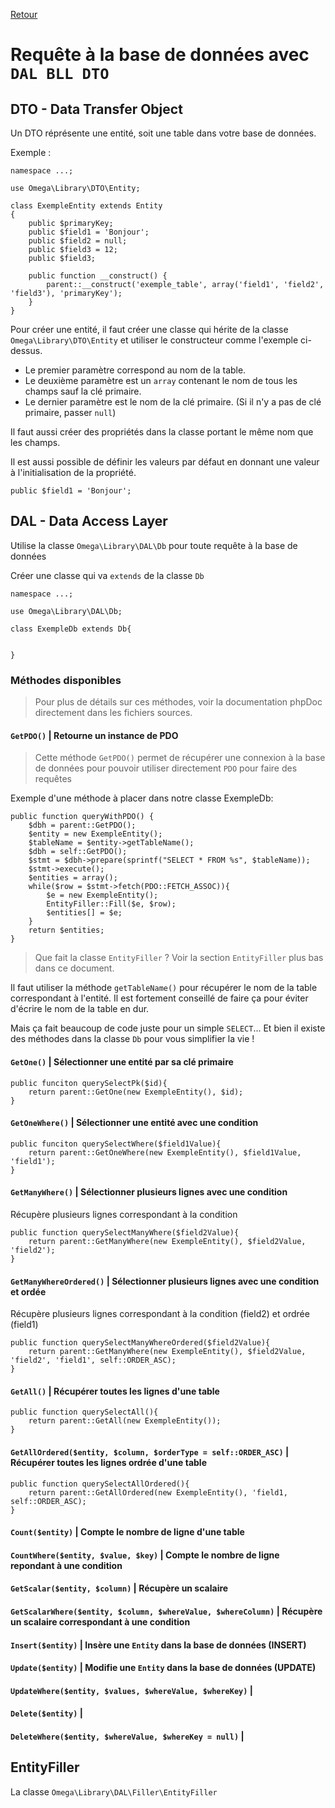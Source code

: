 [Retour](../classes.md)


# Requête à la base de données avec `DAL BLL DTO`

## DTO - Data Transfer Object

Un DTO réprésente une entité, soit une table dans votre base de données.

Exemple : 
```
namespace ...;

use Omega\Library\DTO\Entity;

class ExempleEntity extends Entity
{
    public $primaryKey;
    public $field1 = 'Bonjour';
    public $field2 = null;
    public $field3 = 12;
    public $field3;

    public function __construct() {
        parent::__construct('exemple_table', array('field1', 'field2', 'field3'), 'primaryKey');
    }
}
```

Pour créer une entité, il faut créer une classe qui hérite de la classe `Omega\Library\DTO\Entity` et utiliser le constructeur comme l'exemple ci-dessus.

- Le premier paramètre correspond au nom de la table.
- Le deuxième paramètre est un `array` contenant le nom de tous les champs sauf la clé primaire.
- Le dernier paramètre est le nom de la clé primaire. (Si il n'y a pas de clé primaire, passer `null`)

Il faut aussi créer des propriétés dans la classe portant le même nom que les champs.

Il est aussi possible de définir les valeurs par défaut en donnant une valeur à l'initialisation de la propriété.
```
public $field1 = 'Bonjour';
```


## DAL - Data Access Layer

Utilise la classe `Omega\Library\DAL\Db` pour toute requête à la base de données

Créer une classe qui va `extends` de la classe `Db`

```
namespace ...;

use Omega\Library\DAL\Db;

class ExempleDb extends Db{
    
    
}
```


### Méthodes disponibles

> Pour plus de détails sur ces méthodes, voir la documentation phpDoc directement dans les fichiers sources.

#### `GetPDO()` | Retourne un instance de PDO
> Cette méthode `GetPDO()` permet de récupérer une connexion à la base de données pour pouvoir utiliser directement `PDO` pour faire des requêtes


Exemple d'une méthode à placer dans notre classe ExempleDb:

```
public function queryWithPDO() {
    $dbh = parent::GetPDO();
    $entity = new ExempleEntity();
    $tableName = $entity->getTableName();
    $dbh = self::GetPDO();
    $stmt = $dbh->prepare(sprintf("SELECT * FROM %s", $tableName));
    $stmt->execute();
    $entities = array();
    while($row = $stmt->fetch(PDO::FETCH_ASSOC)){
        $e = new ExempleEntity();
        EntityFiller::Fill($e, $row);
        $entities[] = $e;
    }
    return $entities;
}
```

> Que fait la classe `EntityFiller` ? Voir la section `EntityFiller` plus bas dans ce document.

Il faut utiliser la méthode `getTableName()` pour récupérer le nom de la table correspondant à l'entité. Il est fortement conseillé de faire ça pour éviter d'écrire le nom de la table en dur.

Mais ça fait beaucoup de code juste pour un simple `SELECT`... Et bien il existe des méthodes dans la classe `Db` pour vous simplifier la vie !

####  `GetOne()` | Sélectionner une entité par sa clé primaire

```
public funciton querySelectPk($id){
    return parent::GetOne(new ExempleEntity(), $id);
}
```

####  `GetOneWhere()` | Sélectionner une entité avec une condition

```
public funciton querySelectWhere($field1Value){
    return parent::GetOneWhere(new ExempleEntity(), $field1Value, 'field1');
}
```

####  `GetManyWhere()` | Sélectionner plusieurs lignes avec une condition
Récupère plusieurs lignes correspondant à la condition
```
public function querySelectManyWhere($field2Value){
    return parent::GetManyWhere(new ExempleEntity(), $field2Value, 'field2');
}
```
####  `GetManyWhereOrdered()` | Sélectionner plusieurs lignes avec une condition et ordée
Récupère plusieurs lignes correspondant à la condition (field2) et ordrée (field1)
```
public function querySelectManyWhereOrdered($field2Value){
    return parent::GetManyWhere(new ExempleEntity(), $field2Value, 'field2', 'field1', self::ORDER_ASC);
}
```

####  `GetAll()` | Récupérer toutes les lignes d'une table
```
public function querySelectAll(){
    return parent::GetAll(new ExempleEntity());
}
```

####  `GetAllOrdered($entity, $column, $orderType = self::ORDER_ASC)` | Récupérer toutes les lignes ordrée d'une table
```
public function querySelectAllOrdered(){
    return parent::GetAllOrdered(new ExempleEntity(), 'field1, self::ORDER_ASC);
}
```


####  `Count($entity)` | Compte le nombre de ligne d'une table
####  `CountWhere($entity, $value, $key)` | Compte le nombre de ligne repondant à une condition
####  `GetScalar($entity, $column)` | Récupère un scalaire
####  `GetScalarWhere($entity, $column, $whereValue, $whereColumn)` | Récupère un scalaire correspondant à une condition

####  `Insert($entity)` | Insère une `Entity` dans la base de données (INSERT)
####  `Update($entity)` | Modifie une `Entity` dans la base de données (UPDATE)
####  `UpdateWhere($entity, $values, $whereValue, $whereKey)` | 
####  `Delete($entity)` | 
####  `DeleteWhere($entity, $whereValue, $whereKey = null)` | 

## EntityFiller

La classe `Omega\Library\DAL\Filler\EntityFiller`